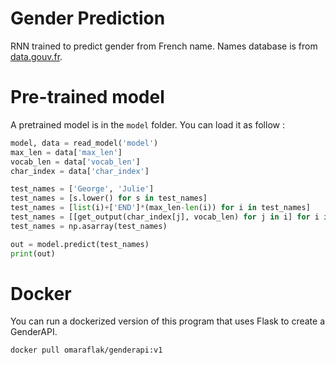 # Gender Prediction

RNN trained to predict gender from French name. Names database is from [data.gouv.fr](https://www.data.gouv.fr/fr/datasets/liste-des-prenoms-2004-a-2017/).

# Pre-trained model

A pretrained model is in the `model` folder. You can load it as follow :

```python
model, data = read_model('model')
max_len = data['max_len']
vocab_len = data['vocab_len']
char_index = data['char_index']

test_names = ['George', 'Julie']
test_names = [s.lower() for s in test_names]
test_names = [list(i)+['END']*(max_len-len(i)) for i in test_names]
test_names = [[get_output(char_index[j], vocab_len) for j in i] for i in test_names]
test_names = np.asarray(test_names)

out = model.predict(test_names)
print(out)
```

# Docker

You can run a dockerized version of this program that uses Flask to create a GenderAPI. 

```
docker pull omaraflak/genderapi:v1
```
